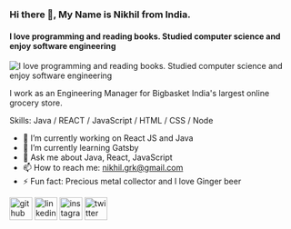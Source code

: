 ### Hi there 👋, My Name is Nikhil from India.
#### I love programming and reading books. Studied computer science and enjoy software engineering
![I love programming and reading books. Studied computer science and enjoy software engineering](https://arturssmirnovs.github.io/github-profile-readme-generator/images/banner.png)

I work as an Engineering Manager for Bigbasket India's largest online grocery store.

Skills: Java / REACT / JavaScript / HTML / CSS / Node

- 🔭 I’m currently working on React JS and Java 
- 🌱 I’m currently learning Gatsby 
- 💬 Ask me about Java, React, JavaScript 
- 📫 How to reach me: nikhil.grk@gmail.com 
- ⚡ Fun fact: Precious metal collector and I love Ginger beer 


[<img src='https://cdn.jsdelivr.net/npm/simple-icons@3.0.1/icons/github.svg' alt='github' height='40'>](https://github.com/https://github.com/nikhilkesari)  [<img src='https://cdn.jsdelivr.net/npm/simple-icons@3.0.1/icons/linkedin.svg' alt='linkedin' height='40'>](https://www.linkedin.com/in/https://www.linkedin.com/in/nikhilkesari//)  [<img src='https://cdn.jsdelivr.net/npm/simple-icons@3.0.1/icons/instagram.svg' alt='instagram' height='40'>](https://www.instagram.com/https://www.instagram.com/nikhilkesari//)  [<img src='https://cdn.jsdelivr.net/npm/simple-icons@3.0.1/icons/twitter.svg' alt='twitter' height='40'>](https://twitter.com/https://twitter.com/nixnoxiusm)  

